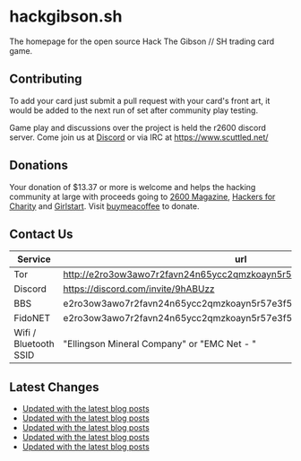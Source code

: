 # hackgibson.sh
The homepage for the open source Hack The Gibson // SH trading card game.


## Contributing

To add your card just submit a pull request with your card's front art, it would be added to the next run of set after community play testing.

Game play and discussions over the project is held the r2600 discord server. Come join us at [Discord](https://discord.com/invite/9hABUzz) or via IRC at https://www.scuttled.net/


## Donations

Your donation of $13.37 or more is welcome and helps the hacking community at large with proceeds going to [2600 Magazine](https://2600.com/), [Hackers for Charity](https://hackersforcharity.org) and [Girlstart](https://girlstart.org).  Visit [buymeacoffee](https://www.buymeacoffee.com/hackgibson.sh) to donate.


## Contact Us

Service | url
-|-
Tor | http://e2ro3ow3awo7r2favn24n65ycc2qmzkoayn5r57e3f56nvjwdcgg32ad.onion
Discord | https://discord.com/invite/9hABUzz
BBS | e2ro3ow3awo7r2favn24n65ycc2qmzkoayn5r57e3f56nvjwdcgg32ad.onion:23
FidoNET | e2ro3ow3awo7r2favn24n65ycc2qmzkoayn5r57e3f56nvjwdcgg32ad.onion:24554
Wifi / Bluetooth SSID | "Ellingson Mineral Company" or "EMC Net - <fidonet address>"

## Latest Changes
<!-- BLOG-POST-LIST:START -->
- [Updated with the latest blog posts](https://github.com/DFW2600/hackgibson.sh/commit/4d6a8ae1551567378da8a57be383985001d3a6c2)
- [Updated with the latest blog posts](https://github.com/DFW2600/hackgibson.sh/commit/145b2b3f4090c5b0e7b069d8ca840d897e47e82d)
- [Updated with the latest blog posts](https://github.com/DFW2600/hackgibson.sh/commit/cd38578906e5ea97a9d36d5a83d0b06753ccaf41)
- [Updated with the latest blog posts](https://github.com/DFW2600/hackgibson.sh/commit/92a24631516dd835b8fa76f41409b55693caafd7)
- [Updated with the latest blog posts](https://github.com/DFW2600/hackgibson.sh/commit/f5bb09d3c7cd9fe0f2ed1bbb84074c01321bd5ef)
<!-- BLOG-POST-LIST:END -->
